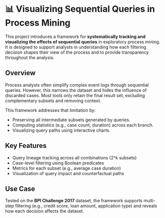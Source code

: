 # 📊 Visualizing Sequential Queries in Process Mining

This project introduces a framework for **systematically tracking and visualizing the effects of sequential queries** in exploratory process mining. It is designed to support analysts in understanding how each filtering decision shapes their view of the process and to provide transparency throughout the analysis.

## Overview

Process analysts often simplify complex event logs through sequential queries. However, this narrows the dataset and hides the influence of discarded cases. Most tools only retain the final result set, excluding complementary subsets and removing context.

This framework addresses that limitation by:

- Preserving all intermediate subsets generated by queries.
- Computing statistics (e.g., case count, duration) across each branch.
- Visualizing query paths using interactive charts.

## Key Features

- Query lineage tracking across all combinations (2^k subsets)
- Case-level filtering using Boolean predicates
- Metrics for each subset (e.g., average case duration)
- Visualization of query impact and counterfactual paths

## Use Case

Tested on the **BPI Challenge 2017** dataset, the framework supports multi-step filtering (e.g., credit score, loan amount, application type) and reveals how each decision affects the dataset.


